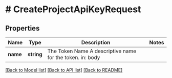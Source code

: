 # # CreateProjectApiKeyRequest

## Properties

Name | Type | Description | Notes
------------ | ------------- | ------------- | -------------
**name** | **string** | The Token Name  A descriptive name for the token.  in: body |

[[Back to Model list]](../../README.md#models) [[Back to API list]](../../README.md#endpoints) [[Back to README]](../../README.md)
